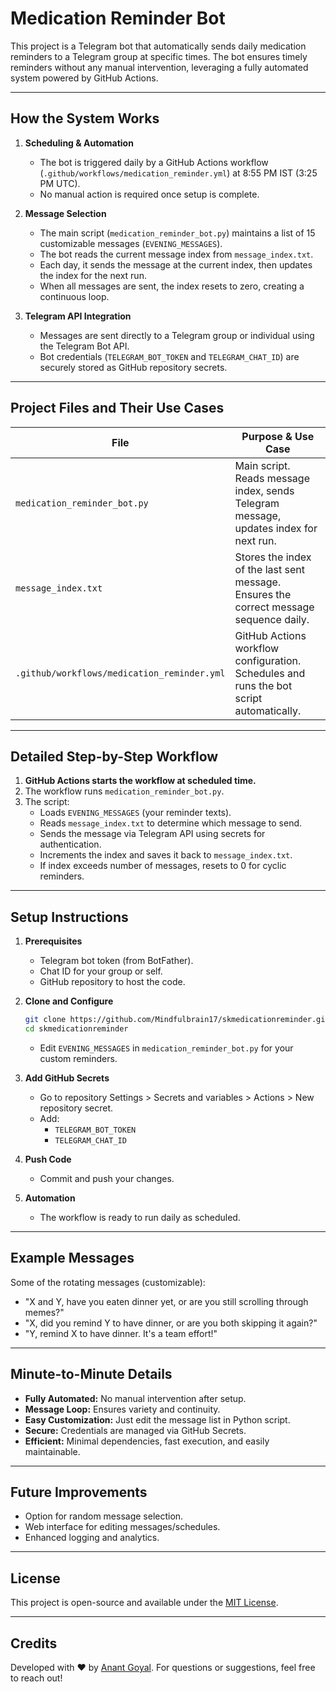 # Medication Reminder Bot

This project is a Telegram bot that automatically sends daily medication reminders to a Telegram group at specific times. The bot ensures timely reminders without any manual intervention, leveraging a fully automated system powered by GitHub Actions.

---

## How the System Works

1. **Scheduling & Automation**
   - The bot is triggered daily by a GitHub Actions workflow (`.github/workflows/medication_reminder.yml`) at 8:55 PM IST (3:25 PM UTC).
   - No manual action is required once setup is complete.

2. **Message Selection**
   - The main script (`medication_reminder_bot.py`) maintains a list of 15 customizable messages (`EVENING_MESSAGES`).
   - The bot reads the current message index from `message_index.txt`.
   - Each day, it sends the message at the current index, then updates the index for the next run.
   - When all messages are sent, the index resets to zero, creating a continuous loop.

3. **Telegram API Integration**
   - Messages are sent directly to a Telegram group or individual using the Telegram Bot API.
   - Bot credentials (`TELEGRAM_BOT_TOKEN` and `TELEGRAM_CHAT_ID`) are securely stored as GitHub repository secrets.

---

## Project Files and Their Use Cases

| File                                       | Purpose & Use Case                                                                      |
|---------------------------------------------|----------------------------------------------------------------------------------------|
| `medication_reminder_bot.py`                | Main script. Reads message index, sends Telegram message, updates index for next run.   |
| `message_index.txt`                         | Stores the index of the last sent message. Ensures the correct message sequence daily.  |
| `.github/workflows/medication_reminder.yml` | GitHub Actions workflow configuration. Schedules and runs the bot script automatically. |

---

## Detailed Step-by-Step Workflow

1. **GitHub Actions starts the workflow at scheduled time.**
2. The workflow runs `medication_reminder_bot.py`.
3. The script:
    - Loads `EVENING_MESSAGES` (your reminder texts).
    - Reads `message_index.txt` to determine which message to send.
    - Sends the message via Telegram API using secrets for authentication.
    - Increments the index and saves it back to `message_index.txt`.
    - If index exceeds number of messages, resets to 0 for cyclic reminders.

---

## Setup Instructions

1. **Prerequisites**
    - Telegram bot token (from BotFather).
    - Chat ID for your group or self.
    - GitHub repository to host the code.

2. **Clone and Configure**
    ```bash
    git clone https://github.com/Mindfulbrain17/skmedicationreminder.git
    cd skmedicationreminder
    ```
    - Edit `EVENING_MESSAGES` in `medication_reminder_bot.py` for your custom reminders.

3. **Add GitHub Secrets**
    - Go to repository Settings > Secrets and variables > Actions > New repository secret.
    - Add:
        - `TELEGRAM_BOT_TOKEN`
        - `TELEGRAM_CHAT_ID`

4. **Push Code**
    - Commit and push your changes.

5. **Automation**
    - The workflow is ready to run daily as scheduled.

---

## Example Messages

Some of the rotating messages (customizable):
- "X and Y, have you eaten dinner yet, or are you still scrolling through memes?"
- "X, did you remind Y to have dinner, or are you both skipping it again?"
- "Y, remind X to have dinner. It's a team effort!"

---

## Minute-to-Minute Details

- **Fully Automated:** No manual intervention after setup.
- **Message Loop:** Ensures variety and continuity.
- **Easy Customization:** Just edit the message list in Python script.
- **Secure:** Credentials are managed via GitHub Secrets.
- **Efficient:** Minimal dependencies, fast execution, and easily maintainable.

---

## Future Improvements

- Option for random message selection.
- Web interface for editing messages/schedules.
- Enhanced logging and analytics.

---

## License

This project is open-source and available under the [MIT License](LICENSE).

---

## Credits

Developed with ❤️ by [Anant Goyal](https://github.com/Anant-Goyal).
For questions or suggestions, feel free to reach out!
